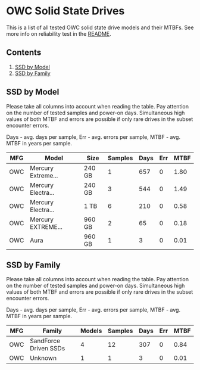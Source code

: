 OWC Solid State Drives
======================

This is a list of all tested OWC solid state drive models and their MTBFs. See
more info on reliability test in the [README](https://github.com/bsdhw/SMART).

Contents
--------

1. [ SSD by Model  ](#ssd-by-model)
2. [ SSD by Family ](#ssd-by-family)

SSD by Model
------------

Please take all columns into account when reading the table. Pay attention on the
number of tested samples and power-on days. Simultaneous high values of both MTBF
and errors are possible if only rare drives in the subset encounter errors.

Days - avg. days per sample,
Err  - avg. errors per sample,
MTBF - avg. MTBF in years per sample.

| MFG       | Model              | Size   | Samples | Days  | Err   | MTBF |
|-----------|--------------------|--------|---------|-------|-------|------|
| OWC       | Mercury Extreme... | 240 GB | 1       | 657   | 0     | 1.80   |
| OWC       | Mercury Electra... | 240 GB | 3       | 544   | 0     | 1.49   |
| OWC       | Mercury Electra... | 1 TB   | 6       | 210   | 0     | 0.58   |
| OWC       | Mercury EXTREME... | 960 GB | 2       | 65    | 0     | 0.18   |
| OWC       | Aura               | 960 GB | 1       | 3     | 0     | 0.01   |

SSD by Family
-------------

Please take all columns into account when reading the table. Pay attention on the
number of tested samples and power-on days. Simultaneous high values of both MTBF
and errors are possible if only rare drives in the subset encounter errors.

Days - avg. days per sample,
Err  - avg. errors per sample,
MTBF - avg. MTBF in years per sample.

| MFG       | Family                 | Models | Samples | Days  | Err   | MTBF |
|-----------|------------------------|--------|---------|-------|-------|------|
| OWC       | SandForce Driven SSDs  | 4      | 12      | 307   | 0     | 0.84   |
| OWC       | Unknown                | 1      | 1       | 3     | 0     | 0.01   |
